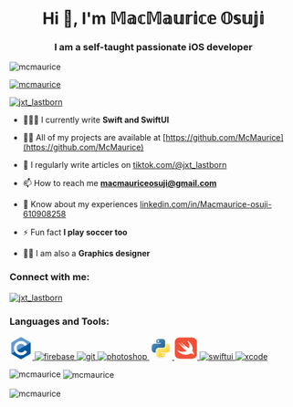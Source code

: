 <h1 align="center">Hi 👋, I'm 𝕄𝕒𝕔𝕄𝕒𝕦𝕣𝕚𝕔𝕖 𝕆𝕤𝕦𝕛𝕚</h1>
<h3 align="center">I am a self-taught passionate iOS developer</h3>

<p align="left"> <img src="https://komarev.com/ghpvc/?username=mcmaurice&label=Profile%20views&color=0e75b6&style=flat" alt="mcmaurice" /> </p>

<p align="left"> <a href="https://github.com/ryo-ma/github-profile-trophy"><img src="https://github-profile-trophy.vercel.app/?username=mcmaurice" alt="mcmaurice" /></a> </p>

<p align="left"> <a href="https://twitter.com/jxt_lastborn" target="blank"><img src="https://img.shields.io/twitter/follow/jxt_lastborn?logo=twitter&style=for-the-badge" alt="jxt_lastborn" /></a> </p>

- 👨🏾‍💻 I currently write **Swift and SwiftUI**

- 👨‍💻 All of my projects are available at [https://github.com/McMaurice](https://github.com/McMaurice)

- 📝 I regularly write articles on [tiktok.com/@jxt_lastborn](tiktok.com/@jxt_lastborn)

- 📫 How to reach me **macmauriceosuji@gmail.com**

- 📄 Know about my experiences [linkedin.com/in/Macmaurice-osuji-610908258](linkedin.com/in/Macmaurice-osuji-610908258)

- ⚡ Fun fact **I play soccer too**

- ✌🏾 I am also a **Graphics designer**

<h3 align="left">Connect with me:</h3>
<p align="left">
<a href="https://twitter.com/jxt_lastborn" target="blank"><img align="center" src="https://raw.githubusercontent.com/rahuldkjain/github-profile-readme-generator/master/src/images/icons/Social/twitter.svg" alt="jxt_lastborn" height="30" width="40" /></a>
</p>

<h3 align="left">Languages and Tools:</h3>
<p align="left"> <a href="https://www.cprogramming.com/" target="_blank" rel="noreferrer"> <img src="https://raw.githubusercontent.com/devicons/devicon/master/icons/c/c-original.svg" alt="c" width="40" height="40"/> </a> <a href="https://firebase.google.com/" target="_blank" rel="noreferrer"> <img src="https://www.vectorlogo.zone/logos/firebase/firebase-icon.svg" alt="firebase" width="40" height="40"/> </a> <a href="https://git-scm.com/" target="_blank" rel="noreferrer"> <img src="https://www.vectorlogo.zone/logos/git-scm/git-scm-icon.svg" alt="git" width="40" height="40"/> </a> <a href="https://www.photoshop.com/en" target="_blank" rel="noreferrer"> <img src="https://www.adobe.com/content/dam/acom/one-console/icons_rebrand/ps_appicon.svg" alt="photoshop" width="40" height="40"/> </a> <a href="https://www.python.org" target="_blank" rel="noreferrer"> <img src="https://raw.githubusercontent.com/devicons/devicon/master/icons/python/python-original.svg" alt="python" width="40" height="40"/> </a> <a href="https://developer.apple.com/swift/" target="_blank" rel="noreferrer"> <img src="https://raw.githubusercontent.com/devicons/devicon/master/icons/swift/swift-original.svg" alt="swift" width="40" height="40"/> </a> <a href="https://developer.apple.com/swiftui/" target="_blank" rel="noreferrer"> <img src="https://developer.apple.com/assets/elements/icons/swiftui/swiftui-96x96_2x.png" alt="swiftui" width="40" height="40"/> </a> <a href="https://developer.apple.com/xcode/" target="_blank" rel="noreferrer"> <img src="https://www.vectorlogo.zone/logos/apple_xcode/apple_xcode-icon.svg" alt="xcode" width="40" height="40"/> </a> </p>

<p><img align="left" src="https://github-readme-stats.vercel.app/api/top-langs?username=mcmaurice&show_icons=true&locale=en&layout=compact" alt="mcmaurice" /></p>

<p>&nbsp;<img align="center" src="https://github-readme-stats.vercel.app/api?username=mcmaurice&show_icons=true&locale=en" alt="mcmaurice" /></p>

<p><img align="center" src="https://github-readme-streak-stats.herokuapp.com/?user=mcmaurice&" alt="mcmaurice" /></p>
